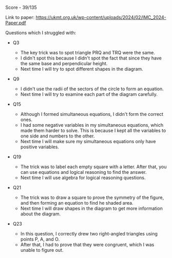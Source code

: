 Score - 39/135

Link to paper: https://ukmt.org.uk/wp-content/uploads/2024/02/IMC_2024-Paper.pdf

Questions which I struggled with:

- Q3
  - The key trick was to spot triangle PRQ and TRQ were the same.
  - I didn't spot this because I didn't spot the fact that since they have the same base and perpendicular height.
  - Next time I will try to spot different shapes in the diagram.

- Q9
  - I didn't use the radii of the sectors of the circle to form an equation.
  - Next time I will try to examine each part of the diagram carefully.

- Q15
  - Although I formed simultaneous equations, I didn't form the correct ones.
  - I had some negative variables in my simultaneous equations, which made them harder to solve. This is because I kept all the variables to one side and numbers to the other.
  - Next time I will make sure my simultaneous equations only have positive variables.

- Q19
  - The trick was to label each empty square with a letter. After that, you can use equations and logical reasoning to find the answer.
  - Next time I will use algebra for logical reasoning questions.

- Q21
  - The trick was to draw a square to prove the symmetry of the figure, and then forming an equation to find he shaded area.
  - Next time I will draw shapes in the diagram to get more information about the diagram.

- Q23
  - In this question, I correctly drew two right-angled triangles using points P, A, and O.
  - After that, I had to prove that they were congruent, which I was unable to figure out.
